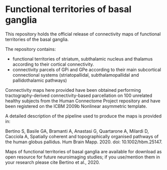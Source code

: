 # Functional territories of basal ganglia

This repository holds the official release of connectivity maps of functional territories of the basal ganglia. 

The repository contains:
- functional territories of striatum, subthalamic nucleus and thalamus according to their cortical connectivity.
- connectivity parcels of GPi and GPe according to their main subcortical connectional systems (striatopallidal, subthalamopallidal and pallidothalamic pathways)

Connectivity maps here provided have been obtained performing tractography-derived connectivity-based parcellation on 100 unrelated healthy subjects from the Human Connectome Project repository and have been registered on the ICBM 2009b Nonlinear asymmetric template. 

A detailed description of the pipeline used to produce the maps is provided in:

Bertino S, Basile GA, Bramanti A, Anastasi G, Quartarone A, Milardi D, Cacciola A, Spatially coherent and topographically organised pathways of the human globus pallidus. Hum Brain Mapp. 2020. doi: 10.1002/hbm.25147.

Maps of functional territories of basal ganglia are available for download as open resource for future neuroimaging studies; if you use/mention them in your research please cite Bertino et al., 2020.
